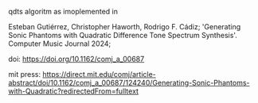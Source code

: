 qdts algoritm as imoplemented in 

Esteban Gutiérrez, Christopher Haworth, Rodrigo F. Cádiz; 'Generating Sonic Phantoms with Quadratic Difference Tone Spectrum Synthesis'. Computer Music Journal 2024; 

doi: https://doi.org/10.1162/comj_a_00687

mit press: https://direct.mit.edu/comj/article-abstract/doi/10.1162/comj_a_00687/124240/Generating-Sonic-Phantoms-with-Quadratic?redirectedFrom=fulltext
